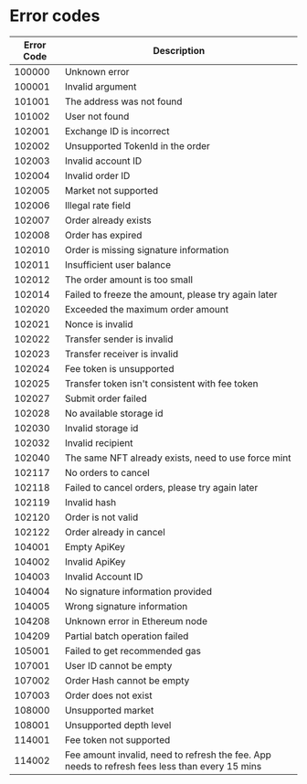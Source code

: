 # Error codes



| Error Code | Description                                                                                    |
| ---------- | ---------------------------------------------------------------------------------------------- |
| 100000     | Unknown error                                                                                  |
| 100001     | Invalid argument                                                                               |
| 101001     | The address was not found                                                                      |
| 101002     | User not found                                                                                 |
| 102001     | Exchange ID is incorrect                                                                       |
| 102002     | Unsupported TokenId in the order                                                               |
| 102003     | Invalid account ID                                                                             |
| 102004     | Invalid order ID                                                                               |
| 102005     | Market not supported                                                                           |
| 102006     | Illegal rate field                                                                             |
| 102007     | Order already exists                                                                           |
| 102008     | Order has expired                                                                              |
| 102010     | Order is missing signature information                                                         |
| 102011     | Insufficient user balance                                                                      |
| 102012     | The order amount is too small                                                                  |
| 102014     | Failed to freeze the amount, please try again later                                            |
| 102020     | Exceeded the maximum order amount                                                              |
| 102021     | Nonce is invalid                                                                               |
| 102022     | Transfer sender is invalid                                                                     |
| 102023     | Transfer receiver is invalid                                                                   |
| 102024     | Fee token is unsupported                                                                       |
| 102025     | Transfer token isn't consistent with fee token                                                 |
| 102027     | Submit order failed                                                                            |
| 102028     | No available storage id                                                                        |
| 102030     | Invalid storage id                                                                             |
| 102032     | Invalid recipient                                                                              |
| 102040     | The same NFT already exists, need to use force mint                                            |
| 102117     | No orders to cancel                                                                            |
| 102118     | Failed to cancel orders, please try again later                                                |
| 102119     | Invalid hash                                                                                   |
| 102120     | Order is not valid                                                                             |
| 102122     | Order already in cancel                                                                        |
| 104001     | Empty ApiKey                                                                                   |
| 104002     | Invalid ApiKey                                                                                 |
| 104003     | Invalid Account ID                                                                             |
| 104004     | No signature information provided                                                              |
| 104005     | Wrong signature information                                                                    |
| 104208     | Unknown error in Ethereum node                                                                 |
| 104209     | Partial batch operation failed                                                                 |
| 105001     | Failed to get recommended gas                                                                  |
| 107001     | User ID cannot be empty                                                                        |
| 107002     | Order Hash cannot be empty                                                                     |
| 107003     | Order does not exist                                                                           |
| 108000     | Unsupported market                                                                             |
| 108001     | Unsupported depth level                                                                        |
| 114001     | Fee token not supported                                                                        |
| 114002     | Fee amount invalid, need to refresh the fee. App needs to refresh fees less than every 15 mins |
